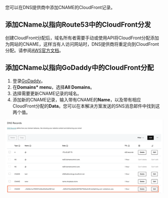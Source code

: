 您可以在DNS提供商中添加CNAME的CloudFront记录。

## 添加CName以指向Route53中的CloudFront分发

创建CloudFront分配后，域名所有者需要手动或使用API将CloudFront分配添加为网站的CNAME，这样当有人访问网站时，DNS提供商将重定向到CloudFront分配。请参阅[AWS官方文档](https://docs.aws.amazon.com/Route53/latest/DeveloperGuide/routing-to-cloudfront-distribution.html)。

## 添加CName以指向GoDaddy中的CloudFront分配

1. 登录[GoDaddy](https://www.godaddy.com/)。
2. 在**Domains* menu**，选择**All Domains**。
3. 选择需要更新CNAME记录的域名。
4. 添加新的CNAME记录，输入带有CNAME的**Name**，以及带有相应CloudFront分配的**Data**。您可以在本解决方案发送的SNS消息邮件中找到这两个值。

![cname-value](../../../images/add-record-for-cname.png)


